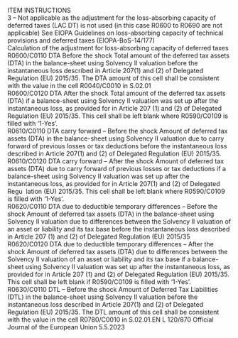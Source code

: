  
ITEM  INSTRUCTIONS  
3 – Not applicable as the adjustment for the loss-absorbing capacity of deferred 
taxes (LAC DT) is not used (in this case R0600 to R0690 are not applicable) 
See EIOPA Guidelines on loss-absorbing capacity of technical provisions and 
deferred taxes (EIOPA-BoS-14/177)  
Calculation of the adjustment for loss-absorbing capacity of deferred taxes  
R0600/C0110  DTA Before the shock  Total amount of the deferred tax assets (DTA) in the balance-sheet using Solvency 
II valuation before the instantaneous loss described in Article 207(1) and (2) of 
Delegated Regulation (EU) 2015/35. The DTA amount of this cell shall be 
consistent with the value in the cell R0040/C0010 in S.02.01  
R0600/C0120  DTA After the shock  Total amount of the deferred tax assets (DTA) if a balance-sheet using Solvency II 
valuation was set up after the instantaneous loss, as provided for in Article 207 
(1) and (2) of Delegated Regulation (EU) 2015/35. This cell shall be left blank 
where R0590/C0109 is filled with ‘1-Yes’.  
R0610/C0110  DTA carry forward – Before 
the shock  Amount of deferred tax assets (DTA) in the balance-sheet using Solvency II 
valuation due to carry forward of previous losses or tax deductions before the 
instantaneous loss described in Article 207(1) and (2) of Delegated Regulation 
(EU) 2015/35.  
R0610/C0120  DTA carry forward – After the 
shock  Amount of deferred tax assets (DTA) due to carry forward of previous losses or 
tax deductions if a balance-sheet using Solvency II valuation was set up after the 
instantaneous loss, as provided for in Article 207(1) and (2) of Delegated Regu ­
lation (EU) 2015/35. This cell shall be left blank where R0590/C0109 is filled 
with ‘1-Yes’.  
R0620/C0110  DTA due to deductible 
temporary differences – Before 
the shock  Amount of deferred tax assets (DTA) in the balance-sheet using Solvency II 
valuation due to differences between the Solvency II valuation of an asset or 
liability and its tax base before the instantaneous loss described in Article 207 
(1) and (2) of Delegated Regulation (EU) 2015/35  
R0620/C0120  DTA due to deductible 
temporary differences – After 
the shock  Amount of deferred tax assets (DTA) due to differences between the Solvency II 
valuation of an asset or liability and its tax base if a balance-sheet using Solvency 
II valuation was set up after the instantaneous loss, as provided for in Article 207 
(1) and (2) of Delegated Regulation (EU) 2015/35. This cell shall be left blank if 
R0590/C0109 is filled with ‘1-Yes’.  
R0630/C0110  DTL – Before the shock  Amount of Deferred Tax Liabilities (DTL) in the balance-sheet using Solvency II 
valuation before the instantaneous loss described in Article 207(1) and (2) of 
Delegated Regulation (EU) 2015/35. The DTL amount of this cell shall be 
consistent with the value in the cell R0780/C0010 in S.02.01.EN  L 120/870 Official Journal of the European Union 5.5.2023